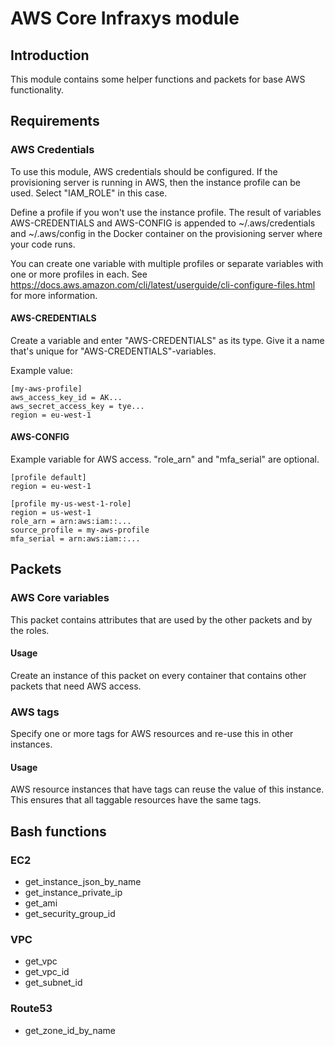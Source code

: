 # AWS Core Infraxys module

## Introduction

This module contains some helper functions and packets for base AWS functionality.

## Requirements

### AWS Credentials

To use this module, AWS credentials should be configured.
If the provisioning server is running in AWS, then the instance profile can be used. Select "IAM_ROLE" in this case.

Define a profile if you won't use the instance profile.
The result of variables AWS-CREDENTIALS and AWS-CONFIG is appended to ~/.aws/credentials and ~/.aws/config in the Docker container on the provisioning server where your code runs.

You can create one variable with multiple profiles or separate variables with one or more profiles in each.
See https://docs.aws.amazon.com/cli/latest/userguide/cli-configure-files.html for more information.
 
#### AWS-CREDENTIALS

Create a variable and enter "AWS-CREDENTIALS" as its type. Give it a name that's unique for "AWS-CREDENTIALS"-variables.

Example value:  
```text
[my-aws-profile]
aws_access_key_id = AK...
aws_secret_access_key = tye...
region = eu-west-1
```

#### AWS-CONFIG
Example variable for AWS access. "role_arn" and "mfa_serial" are optional.

```text
[profile default]
region = eu-west-1

[profile my-us-west-1-role]
region = us-west-1
role_arn = arn:aws:iam::...
source_profile = my-aws-profile
mfa_serial = arn:aws:iam::...
```
 
## Packets

### AWS Core variables

This packet contains attributes that are used by the other packets and by the roles.
 
#### Usage
 
Create an instance of this packet on every container that contains other packets that need AWS access.
 
### AWS tags

Specify one or more tags for AWS resources and re-use this in other instances.

#### Usage

AWS resource instances that have tags can reuse the value of this instance. 
This ensures that all taggable resources have the same tags.

## Bash functions

### EC2 

- get_instance_json_by_name
- get_instance_private_ip
- get_ami
- get_security_group_id

### VPC

- get_vpc
- get_vpc_id
- get_subnet_id

### Route53

- get_zone_id_by_name
